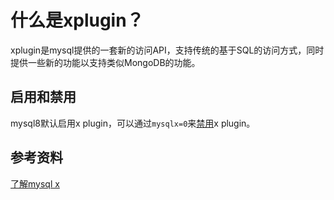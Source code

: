 # 什么是xplugin？

xplugin是mysql提供的一套新的访问API，支持传统的基于SQL的访问方式，同时提供一些新的功能以支持类似MongoDB的功能。

## 启用和禁用

mysql8默认启用x plugin，可以通过`mysqlx=0`来[禁用](https://dev.mysql.com/doc/refman/8.0/en/x-plugin-disabling.html)x plugin。

## 参考资料

[了解mysql x](https://www.percona.com/blog/understanding-mysql-x-all-flavors/)